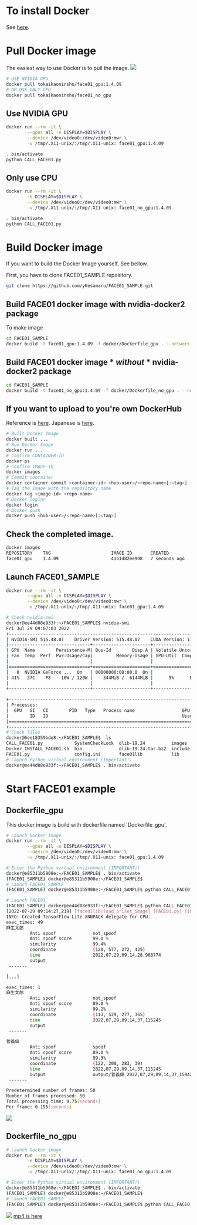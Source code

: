 # To install Docker
See [here](Install_docker.md).

# Pull Docker image
The easiest way to use Docker is to pull the image.
![](img/PASTE_IMAGE_2022-08-29-07-43-12.png)

```bash
# USE NVIDIA GPU
docker pull tokaikaoninsho/face01_gpu:1.4.09
# OR USE ONLY CPU
docker pull tokaikaoninsho/face01_no_gpu
```
## Use NVIDIA GPU
```bash
docker run --rm -it \
        --gpus all -e DISPLAY=$DISPLAY \
        --device /dev/video0:/dev/video0:mwr \
        -v /tmp/.X11-unix/:/tmp/.X11-unix: face01_gpu:1.4.09 

```
```bash
. bin/activate
python CALL_FACE01.py
```

## Only use CPU
```bash
docker run --rm -it \
        -e DISPLAY=$DISPLAY \
        --device /dev/video0:/dev/video0:mwr \
        -v /tmp/.X11-unix/:/tmp/.X11-unix: face01_no_gpu:1.4.09 

```
```bash
. bin/activate
python CALL_FACE01.py
```

# Build Docker image
If you want to build the Docker Image yourself,
See bellow.

First, you have to clone FACE01_SAMPLE repository.
```bash
git clone https://github.com/yKesamaru/FACE01_SAMPLE.git
```
## Build FACE01 docker image with nvidia-docker2 package
To make image
```bash
cd FACE01_SAMPLE
docker build -t face01_gpu:1.4.09 -f docker/Dockerfile_gpu . --network host

```

## Build FACE01 docker image * ***without*** * nvidia-docker2 package
```bash
cd FACE01_SAMPLE
docker build -t face01_no_gpu:1.4.09 -f docker/Dockerfile_no_gpu . --network host

```
## If you want to upload to you're own DockerHub
Reference is [here](https://docs.docker.com/docker-hub/repos/#pushing-a-docker-container-image-to-docker-hub).
Japanese is [here](https://zenn.dev/katan/articles/1d5ff92fd809e7).
```bash
# Built Docker Image
docker built ...
# Run Docker Image
docker run ...
# Confirm CONTAINER-ID
docker ps
# Confirm IMAGE-ID
docker images
# Commit container
docker container commit <container-id> <hub-user>/<repo-name>[:<tag>]
# Tag the Image with the repository name
docker tag <image-id> <repo-name>
# Docker loginr
docker login
# Docker push
docker push <hub-user>/<repo-name>[:<tag>]
```
## Check the completed image.
```bash
docker images
REPOSITORY    TAG                       IMAGE ID       CREATED         SIZE
face01_gpu    1.4.09                    41b1d82ee908   7 seconds ago   17.5GB
```
## Launch FACE01_SAMPLE
```bash
docker run --rm -it \
        --gpus all -e DISPLAY=$DISPLAY \
        --device /dev/video0:/dev/video0:mwr \
        -v /tmp/.X11-unix/:/tmp/.X11-unix: face01_gpu:1.4.09 

# Check nvidia-smi
docker@ee44d08e933f:~/FACE01_SAMPLE$ nvidia-smi
Fri Jul 29 09:07:03 2022       
+-----------------------------------------------------------------------------+
| NVIDIA-SMI 515.48.07    Driver Version: 515.48.07    CUDA Version: 11.7     |
|-------------------------------+----------------------+----------------------+
| GPU  Name        Persistence-M| Bus-Id        Disp.A | Volatile Uncorr. ECC |
| Fan  Temp  Perf  Pwr:Usage/Cap|         Memory-Usage | GPU-Util  Compute M. |
|                               |                      |               MIG M. |
|===============================+======================+======================|
|   0  NVIDIA GeForce ...  On   | 00000000:08:00.0  On |                  N/A |
| 41%   37C    P8    16W / 120W |    344MiB /  6144MiB |      5%      Default |
|                               |                      |                  N/A |
+-------------------------------+----------------------+----------------------+
                                                                               
+-----------------------------------------------------------------------------+
| Processes:                                                                  |
|  GPU   GI   CI        PID   Type   Process name                  GPU Memory |
|        ID   ID                                                   Usage      |
|=============================================================================|
+-----------------------------------------------------------------------------+
# Check files
docker@6ee18359bde8:~/FACE01_SAMPLE$  ls
CALL_FACE01.py            SystemCheckLock  dlib-19.24          images   lib64        output              requirements.txt  test.mp4
Docker_INSTALL_FACE01.sh  bin              dlib-19.24.tar.bz2  include  noFace       priset_face_images  share             顔無し区間を含んだテスト動画.mp4
FACE01.py                 config.ini       face01lib           lib      npKnown.npz  pyvenv.cfg          some_people.mp4
# Launch Python virtual environment (Important!)
docker@ee44d08e933f:~/FACE01_SAMPLE$ . bin/activate

```

# Start FACE01 example
## Dockerfile_gpu
This docker image is build with dockerfile named 'Dockerfile_gpu'.
```bash
# Launch Docker image
docker run --rm -it \
        --gpus all -e DISPLAY=$DISPLAY \
        --device /dev/video0:/dev/video0:mwr \
        -v /tmp/.X11-unix/:/tmp/.X11-unix: face01_gpu:1.4.09 

# Enter the Python virtual environment (IMPORTANT!)
docker@e85311b5908e:~/FACE01_SAMPLE$ . bin/activate
(FACE01_SAMPLE) docker@e85311b5908e:~/FACE01_SAMPLE$ 
# Launch FACE01_SAMPLE
(FACE01_SAMPLE) docker@e85311b5908e:~/FACE01_SAMPLE$ python CALL_FACE01.py
```
```bash
# Launch FACE01
(FACE01_SAMPLE) docker@ee44d08e933f:~/FACE01_SAMPLE$ python CALL_FACE01.py 
[2022-07-29 09:14:27,219] [face01lib/load_priset_image] [FACE01.py] [INFO] npKnown.npz を読み込みます
INFO: Created TensorFlow Lite XNNPACK delegate for CPU.
exec_times: 49
麻生太郎 
         Anti spoof              not_spoof 
         Anti spoof score        99.0 %
         similarity              99.4% 
         coordinate              (120, 577, 272, 425) 
         time                    2022,07,29,09,14,28,988774 
         output                   
 -------

[...]

exec_times: 1
麻生太郎 
         Anti spoof              not_spoof 
         Anti spoof score        89.0 %
         similarity              99.2% 
         coordinate              (113, 529, 277, 365) 
         time                    2022,07,29,09,14,37,115245 
         output                   
 -------

菅義偉 
         Anti spoof              spoof 
         Anti spoof score        89.0 %
         similarity              99.3% 
         coordinate              (122, 200, 283, 39) 
         time                    2022,07,29,09,14,37,115245 
         output                  output/菅義偉_2022,07,29,09,14,37,150428_0.34.png 
 -------

Predetermined number of frames: 50
Number of frames processed: 50
Total processing time: 9.75[seconds]
Per frame: 0.195[seconds]
```

![](https://raw.githubusercontent.com/yKesamaru/FACE01_SAMPLE/master/img/PASTE_IMAGE_2022-07-20-07-00-03.png)

## Dockerfile_no_gpu
```bash
# Launch Docker image
docker run --rm -it \
        -e DISPLAY=$DISPLAY \
        --device /dev/video0:/dev/video0:mwr \
        -v /tmp/.X11-unix/:/tmp/.X11-unix: face01_no_gpu:1.4.09 

# Enter the Python virtual environment (IMPORTANT!)
docker@e85311b5908e:~/FACE01_SAMPLE$ . bin/activate
(FACE01_SAMPLE) docker@e85311b5908e:~/FACE01_SAMPLE$ 
# Launch FACE01_SAMPLE
(FACE01_SAMPLE) docker@e85311b5908e:~/FACE01_SAMPLE$ python CALL_FACE01.py
```
![](img/USB_CAM.gif)
[mp4 is here](https://user-images.githubusercontent.com/93259837/183275274-99f9d575-3c76-44a4-9da3-d14c8faf0370.mp4)
